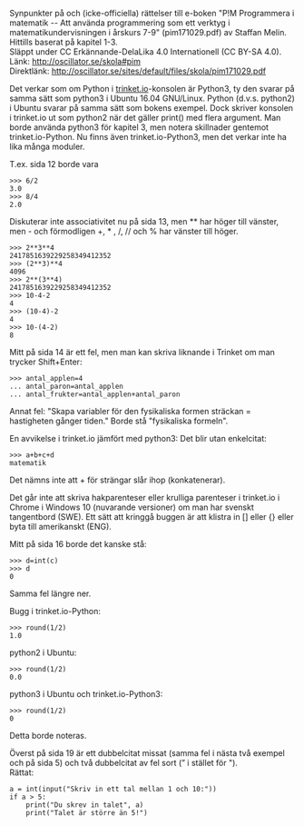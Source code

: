 Synpunkter på och (icke-officiella) rättelser till e-boken "P!M Programmera i matematik -- 
Att använda programmering som ett verktyg i matematikundervisningen i årskurs 7-9" (pim171029.pdf) av Staffan Melin.  
Hittills baserat på kapitel 1-3.  
Släppt under CC Erkännande-DelaLika 4.0 Internationell (CC BY-SA 4.0).  
Länk: http://oscillator.se/skola#pim  
Direktlänk: http://oscillator.se/sites/default/files/skola/pim171029.pdf

Det verkar som om Python i [trinket.io](https://trinket.io/)-konsolen är Python3, ty den svarar på samma sätt som
python3 i Ubuntu 16.04 GNU/Linux.
Python (d.v.s. python2) i Ubuntu svarar på samma sätt som bokens exempel. Dock skriver konsolen i trinket.io ut som python2 när
det gäller print() med flera argument. Man borde använda python3 för kapitel 3, men notera skillnader gentemot trinket.io-Python.
Nu finns även trinket.io-Python3, men det verkar inte ha lika många moduler.

T.ex. sida 12 borde vara
```
>>> 6/2  
3.0  
>>> 8/4  
2.0
```

Diskuterar inte associativitet nu på sida 13, men ** har höger till vänster, men - och förmodligen +, * , /, // och % har vänster till höger.  
```
>>> 2**3**4
2417851639229258349412352
>>> (2**3)**4
4096
>>> 2**(3**4)
2417851639229258349412352
>>> 10-4-2
4
>>> (10-4)-2
4
>>> 10-(4-2)
8
```

Mitt på sida 14 är ett fel, men man kan skriva liknande i Trinket om man trycker Shift+Enter:
```
>>> antal_applen=4 
... antal_paron=antal_applen 
... antal_frukter=antal_applen+antal_paron
```

Annat fel: "Skapa variabler för den fysikaliska formen sträckan = hastigheten gånger tiden."
Borde stå "fysikaliska formeln".

En avvikelse i trinket.io jämfört med python3: Det blir utan enkelcitat:
```
>>> a+b+c+d
matematik
```

Det nämns inte att + för strängar slår ihop (konkatenerar).

Det går inte att skriva hakparenteser eller krulliga parenteser i trinket.io i Chrome i Windows 10 (nuvarande versioner)
om man har svenskt tangentbord (SWE). Ett sätt att kringgå buggen är att klistra in [] eller {} eller byta till amerikanskt (ENG).

Mitt på sida 16 borde det kanske stå:
```
>>> d=int(c)
>>> d
0
```

Samma fel längre ner.

Bugg i trinket.io-Python:
```
>>> round(1/2)
1.0
```

python2 i Ubuntu:
```
>>> round(1/2)
0.0
```

python3 i Ubuntu och trinket.io-Python3:
```
>>> round(1/2)
0
```

Detta borde noteras.

Överst på sida 19 är ett dubbelcitat missat (samma fel i nästa två exempel och på sida 5) och två dubbelcitat av fel sort 
(” i stället för ").  
Rättat:
```
a = int(input("Skriv in ett tal mellan 1 och 10:"))
if a > 5:
    print("Du skrev in talet", a)
    print("Talet är större än 5!")
```
